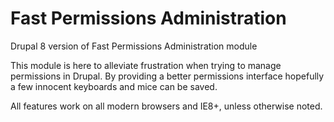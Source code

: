 # Fast Permissions Administration
Drupal 8 version of Fast Permissions Administration module

This module is here to alleviate frustration when trying to manage permissions in Drupal. By providing a better permissions interface hopefully a few innocent keyboards and mice can be saved.

All features work on all modern browsers and IE8+, unless otherwise noted.
